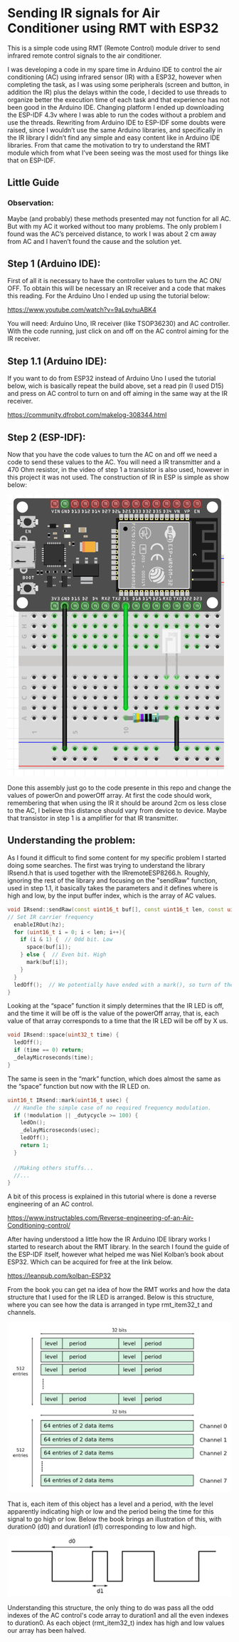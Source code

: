 # Sending IR signals for Air Conditioner using RMT with ESP32
This is a simple code using RMT (Remote Control) module driver to send infrared remote control signals to the air conditioner.

I was developing a code in my spare time in Arduino IDE to control the air conditioning (AC) using infrared sensor (IR) with a ESP32, however when completing the task, as I was using some peripherals (screen and button, in addition the IR) plus the delays within the code, I decided to use threads to organize better the execution time of each task and that experience has not been good in the Arduino IDE. Changing platform I ended up downloading the ESP-IDF 4.3v where I was able to run the codes without a problem and use the threads.
Rewriting from Arduino IDE to ESP-IDF some doubts were raised, since I wouldn’t use the same Arduino libraries, and specifically in the IR library I didn’t find any simple and easy content like in Arduino IDE libraries. From that came the motivation to try to understand the RMT module which from what I’ve been seeing was the most used for things like that on ESP-IDF.

## Little Guide
### Observation:
Maybe (and probably) these methods presented may not function for all AC. But with my AC it worked without too many problems. The only problem I found was the AC’s perceived distance, to work I was about 2 cm away from AC and I haven’t found the cause and the solution yet.

## Step 1 (Arduino IDE):
First of all it is necessary to have the controller values to turn the AC ON/ OFF. To obtain this will be necessary an IR receiver and a code that makes this reading. For the Arduino Uno I ended up using the tutorial below:

https://www.youtube.com/watch?v=9aLpvhuABK4 

You will need: Arduino Uno, IR receiver (like TSOP36230) and AC controller. With the code running, just click on and off on the AC control aiming for the IR receiver.

## Step 1.1 (Arduino IDE):
If you want to do from ESP32 instead of Arduino Uno I used the tutorial below, wich is basically repeat the build above, set a read pin (I used D15) and press on AC control to turn on and off aiming in the same way at the IR receiver.

https://community.dfrobot.com/makelog-308344.html

## Step 2 (ESP-IDF):
Now that you have the code values to turn the AC on and off we need a code to send these values to the AC. You will need a IR transmitter and a 470 Ohm resistor, in the video of step 1 a transistor is also used, however in this project it was not used. The construction of IR in ESP is simple as show below:

![](images/ESP+IR.png)

Done this assembly just go to the code presente in this repo and change the values of powerOn and powerOff array. At first the code should work, remembering that when using the IR it should be around 2cm os less close to the AC, I believe this distance should vary from device to device. Maybe that transistor in step 1 is a amplifier for that IR transmitter.

## Understanding the problem:
As I found it difficult to find some content for my specific problem I started doing some searches. The first was trying to understand the library IRsend.h that is used together with the IRremoteESP8266.h. Roughly, ignoring the rest of the library and focusing on the "sendRaw" function, used in step 1.1, it basically takes the parameters and it defines where is high and low, by the input buffer index, which is the array of AC values.

```C++
void IRsend::sendRaw(const uint16_t buf[], const uint16_t len, const uint16_t hz){
// Set IR carrier frequency
  enableIROut(hz);
  for (uint16_t i = 0; i < len; i++){
    if (i & 1) {  // Odd bit. Low
      space(buf[i]);
    } else {  // Even bit. High
      mark(buf[i]);
    }
  }
  ledOff();  // We potentially have ended with a mark(), so turn of the LED.
}
```

Looking at the “space” function it simply determines that the IR LED is off, and the time it will be off is the value of the powerOff array, that is, each value of that array corresponds to a time that the IR LED will be off by X us.  
```C++
void IRsend::space(uint32_t time) {
  ledOff();
  if (time == 0) return;
  _delayMicroseconds(time);
}
```

The same is seen in the “mark” function, which does almost the same as the “space” function but now with the IR LED on. 

```C++
uint16_t IRsend::mark(uint16_t usec) {
  // Handle the simple case of no required frequency modulation.
  if (!modulation || _dutycycle >= 100) {
    ledOn();
    _delayMicroseconds(usec);
    ledOff();
    return 1;
  }
  
  //Making others stuffs...
  //...
}
```

A bit of this process is explained in this tutorial where is done a reverse engineering of an AC control. 

https://www.instructables.com/Reverse-engineering-of-an-Air-Conditioning-control/

After having understood a little how the IR Arduino IDE library works I started to research about the RMT library. In the search I found the guide of the ESP-IDF itself, however what helped me was Niel Kolban’s book about ESP32. Which can be acquired for free at the link below.

https://leanpub.com/kolban-ESP32

From the book you can get na idea of how the RMT works and how the data structure that I used for the IR LED is arranged. Below is this structure, where you can see how the data is arranged in type rmt_item32_t and channels.

![](images/NielKolbanPrint.png)

That is, each item of this object has a level and a period, with the level apparently indicating high or low and the period being the time for this signal to go high or low.
Below the book brings an illustration of this, with duration0 (d0) and duration1 (d1) corresponding to low and high.

![](images/NielKolbanPrint_2.png)

Understanding this structure, the only thing to do was pass all the odd indexes of the AC control's code array to duration1 and all the even indexes to duration0. As each object (rmt_item32_t) index has high and low values our array has been halved.
